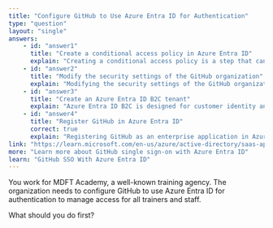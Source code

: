 ```yaml
---
title: "Configure GitHub to Use Azure Entra ID for Authentication"
type: "question"
layout: "single"
answers:
    - id: "answer1"
      title: "Create a conditional access policy in Azure Entra ID"
      explain: "Creating a conditional access policy is a step that can be implemented after setting up the authentication method, not the first step in configuring GitHub to use Azure Entra ID for authentication."
    - id: "answer2"
      title: "Modify the security settings of the GitHub organization"
      explain: "Modifying the security settings of the GitHub organization comes after registering the application in Azure Entra ID. You need to establish the connection between Azure Entra ID and GitHub first."
    - id: "answer3"
      title: "Create an Azure Entra ID B2C tenant"
      explain: "Azure Entra ID B2C is designed for customer identity and access management scenarios, not for connecting GitHub to Azure Entra ID for employee authentication."
    - id: "answer4"
      title: "Register GitHub in Azure Entra ID"
      correct: true
      explain: "Registering GitHub as an enterprise application in Azure Entra ID is the first step in configuring single sign-on (SSO). This establishes the connection between Azure Entra ID and GitHub, allowing you to configure authentication settings and manage access through Azure Entra ID."
link: "https://learn.microsoft.com/en-us/azure/active-directory/saas-apps/github-tutorial"
more: "Learn more about GitHub single sign-on with Azure Entra ID"
learn: "GitHub SSO With Azure Entra ID"
---
```


You work for MDFT Academy, a well-known training agency. The organization needs to configure GitHub to use Azure Entra ID for authentication to manage access for all trainers and staff. 

What should you do first?
